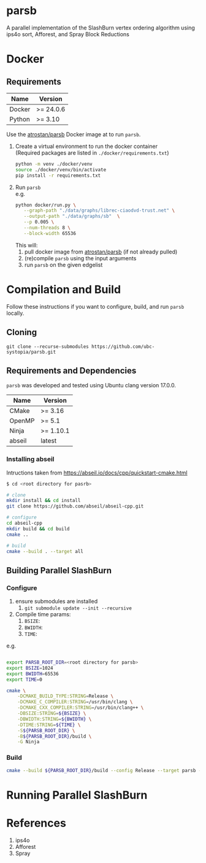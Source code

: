 # parsb
A parallel implementation of the SlashBurn vertex ordering algorithm using ips4o sort, Afforest, and Spray Block Reductions

# Docker
## Requirements
| Name   | Version   |
| ------ | --------- |
| Docker | >= 24.0.6 |
| Python | >= 3.10   |

Use the [atrostan/parsb](https://hub.docker.com/repository/docker/atrostan/parsb/general) Docker image at  to run `parsb`.

1. Create a virtual environment to run the docker container   
(Required packages are listed in `./docker/requirements.txt`)  
   ```bash
   python -m venv ./docker/venv
   source ./docker/venv/bin/activate
   pip install -r requirements.txt
   ```
3. Run `parsb`  
   e.g.
   ```bash
   python docker/run.py \
      --graph-path "./data/graphs/librec-ciaodvd-trust.net" \
      --output-path "./data/graphs/sb"  \
      --p 0.005 \
      --num-threads 8 \
      --block-width 65536 
   ```
   This will:  
     1. pull docker image from [atrostan/parsb](https://hub.docker.com/repository/docker/atrostan/parsb/general) (if not already pulled)
     2. (re)compile `parsb` using the input arguments
     3. run `parsb` on the given edgelist

# Compilation and Build
Follow these instructions if you want to configure, build, and run `parsb` locally.
## Cloning

`git clone --recurse-submodules https://github.com/ubc-systopia/parsb.git`

## Requirements and Dependencies
`parsb` was developed and tested using Ubuntu clang version 17.0.0.

| Name   | Version   |
| ------ | --------- |
| CMake  | >= 3.16   |
| OpenMP | >= 5.1    |
| Ninja  | >= 1.10.1 |
| abseil | latest    |


### Installing abseil
Intructions taken from https://abseil.io/docs/cpp/quickstart-cmake.html


```bash
$ cd <root directory for pasrb>

# clone
mkdir install && cd install
git clone https://github.com/abseil/abseil-cpp.git

# configure
cd abseil-cpp
mkdir build && cd build
cmake ..

# build
cmake --build . --target all
```

## Building Parallel SlashBurn

### Configure
1. ensure submodules are installed
   1. `git submodule update --init --recursive`
2. Compile time params:
   1. `BSIZE`: 
   2. `BWIDTH`: 
   3. `TIME`:

e.g.
```bash

export PARSB_ROOT_DIR=<root directory for parsb>
export BSIZE=1024
export BWIDTH=65536
export TIME=0

cmake \
    -DCMAKE_BUILD_TYPE:STRING=Release \
    -DCMAKE_C_COMPILER:STRING=/usr/bin/clang \
    -DCMAKE_CXX_COMPILER:STRING=/usr/bin/clang++ \
    -DBSIZE:STRING=${BSIZE} \
    -DBWIDTH:STRING=${BWIDTH} \
    -DTIME:STRING=${TIME} \
    -S${PARSB_ROOT_DIR} \
    -B${PARSB_ROOT_DIR}/build \
    -G Ninja

```

### Build

```bash
cmake --build ${PARSB_ROOT_DIR}/build --config Release --target parsb --
```


# Running Parallel SlashBurn


# References

1. ips4o
2. Afforest
3. Spray